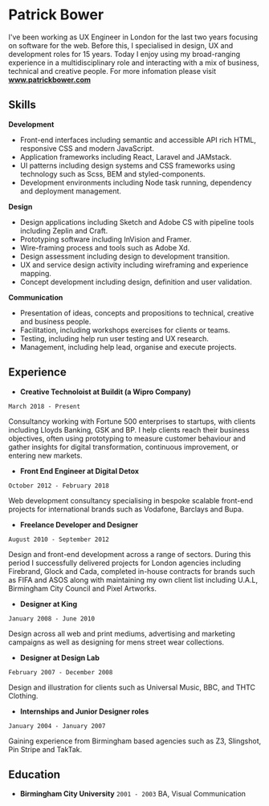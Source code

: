 # Patrick Bower

I've been working as UX Engineer in London for the last two years focusing on software for the web. Before this, I specialised in design, UX  and development roles for 15 years. Today I enjoy using my broad-ranging experience in a multidisciplinary role and interacting with a mix of  business, technical and creative people. For more infomation please visit **www.patrickbower.com** 



## Skills

**Development**

- Front-end interfaces including semantic and accessible API rich HTML, responsive CSS and modern JavaScript.
- Application frameworks including React, Laravel and JAMstack.
- UI patterns including design systems and CSS frameworks using technology such as Scss, BEM and styled-components.
- Development environments including Node task running, dependency and deployment management.

**Design**

- Design applications including Sketch and Adobe CS with pipeline tools including Zeplin and Craft.
- Prototyping software including InVision and Framer.
- Wire-framing process and tools such as Adobe Xd.
- Design assessment including design to development transition.
- UX and service design activity including wireframing and experience mapping.
- Concept development including design, definition and user validation.

**Communication**

- Presentation of ideas, concepts and propositions to technical, creative and business people.
- Facilitation, including workshops exercises for clients or teams.
- Testing, including help run user testing and UX research.
- Management, including help lead, organise and execute projects.



## Experience

- **Creative Technoloist at Buildit (a Wipro Company)**


`March 2018 - Present`

Consultancy working with Fortune 500 enterprises to startups, with clients including Lloyds Banking, GSK and BP. I help clients reach their business objectives, often using prototyping to measure customer behaviour and gather insights for digital transformation, continuous improvement, or entering new markets.

- **Front End Engineer at Digital Detox**

`October 2012 - February 2018`

Web development consultancy specialising in bespoke scalable front-end projects for international brands such as Vodafone, Barclays and Bupa.

- **Freelance Developer and Designer**

`August 2010 - September 2012`

Design and front-end development across a range of sectors. During this period I successfully delivered projects for London agencies including Firebrand, Glock and Cada, completed in-house contracts for brands such as FIFA and ASOS along with maintaining my own client list including U.A.L, Birmingham City Council and Pixel Artworks.

- **Designer at King**

`January 2008 - June 2010`

Design across all web and print mediums, advertising and marketing campaigns as well as designing for mens street wear collections.

- **Designer at Design Lab**

`February 2007 - December 2008`

Design and illustration for clients such as Universal Music, BBC, and THTC Clothing.

- **Internships and Junior Designer roles**

`January 2004 - January 2007`

Gaining experience from Birmingham based agencies such as Z3, Slingshot, Pin Stripe and TakTak.



## Education

- **Birmingham City University**
   `2001 - 2003`
   BA, Visual Communication
